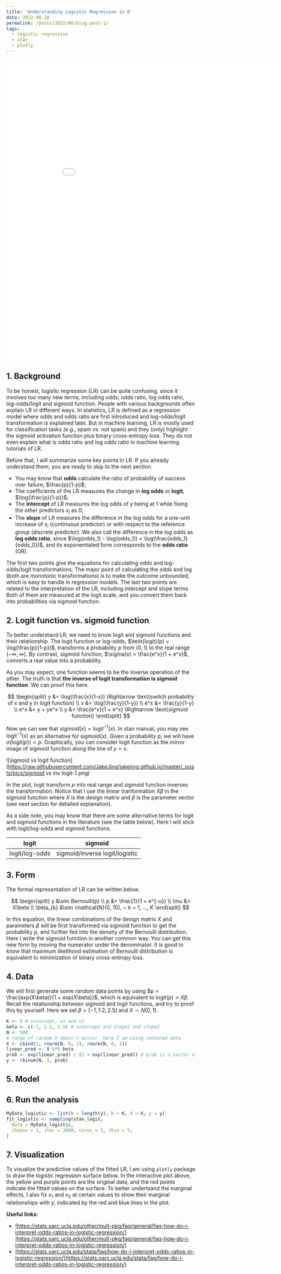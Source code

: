 ```yaml
---
title: 'Understanding Logistic Regression in R'
date: 2022-08-18
permalink: /posts/2022/08/blog-post-1/
tags:
  - logistic regression
  - stan
  - plotly
---
```


<iframe width="900" height="800" frameborder="0" scrolling="no" src="//plotly.com/~JakeJing/18.embed"></iframe>

## 1. Background

To be honest, logistic regression (LR) can be quite confusing, since it involves too many new terms, including odds, odds ratio, log odds ratio, log-odds/logit and sigmoid function. People with various backgrounds often explain LR in different ways. In statistics, LR is defined as a regression model where odds and odds ratio are first introduced and log-odds/logit transformation is explained later. But in machine learning, LR is mostly used for classification tasks (e.g., spam vs. not spam) and they (only) highlight the sigmoid activation function plus binary cross-entropy loss. They do not even explain what is odds ratio and log odds ratio in machine learning tutorials of LR. 

Before that, I will summarize some key points in LR. If you already understand them, you are ready to skip to the next section.

- You may know that **odds** calculate the ratio of probability of success over failure, $\frac{p}{1-p}$;
- The coefficients of the LR measures the change in **log odds** or **logit**, $\log(\frac{p}{1-p})$;
- The **intercept** of LR measures the log odds of $y$ being at 1 while fixing the other predictors $x_i$ as 0;
- The **slope** of LR measures the difference in the log odds for a one-unit increase of $x_i$ (continuous predictor) or with respect to the reference group (discrete predictor). We also call the difference in the log odds as **log odds ratio**, since $\log(odds_1) - \log(odds_0) = \log(\frac{odds_1}{odds_0})$, and its exponentiated form corresponds to the **odds ratio** (OR).

The first two points give the equations for calculating odds and log-odds/logit transformations. The major point of calculating the odds and log (both are monotonic transformations) is to make the outcome unbounded, which is easy to handle in regression models. The last two points are related to the interpretation of the LR, including intercept and slope terms. Both of them are measured at the logit scale, and you convert them back into probabilities via sigmoid function.

## 2. Logit function vs. sigmoid function

To better understand LR, we need to know logit and sigmoid functions and their relationship. The logit function or log-odds, $\text{logit}(p) = \log(\frac{p}{1-p})$, transforms a probability $p$ from $(0, 1)$ to the real range $(-\infty, \infty)$. By contrast, $\textrm{sigmoid}$ function, $\sigma(x) = \frac{e^x}{1 + e^x}$, converts a real value into a probability. 

As you may expect, one function seems to be the inverse operation of the other. The truth is that **the inverse of logit transformation is sigmoid function**. We can proof this here. 


$$
\begin{split}
y &= \log(\frac{x}{1-x}) \Rightarrow \text{switch probability of x and y in logit function} \\
x &= \log(\frac{y}{1-y}) \\
e^x &= \frac{y}{1-y} \\
e^x &= y + ye^x \\
y &= \frac{e^x}{1 + e^x} \Rightarrow \text{sigmoid function}
\end{split}
$$


Now we can see that $\text{sigmoid}(x) = \text{logit}^{-1}(x)$. In stan manual, you may see $\text{logit}^{-1}(x)$ as an alternative for $\text{sigmoid}(x)$. Given a probability $p$, we will have $\sigma(\textrm{logit}(p)) = p$. Graphically, you can consider logit function as the mirror image of $\textrm{sigmoid}$ function along the line of $y = x$.

![sigmoid vs logit function](https://raw.githubusercontent.com/JakeJing/jakejing.github.io/master/_posts/pics/sigmoid vs inv logit-1.png)

In the plot, $\text{logit}$ transform $p$ into real range and $\text{sigmoid}$ function inverses the transformation. Notice that I use the linear tranformation $X\beta$ in the $\text{sigmoid}$ function where $X$ is the design matrix and $\beta$ is the parameter vector (see next section for detailed explanation).

As a side note, you may know that there are some alternative terms for logit and sigmoid functions in the literature (see the table below). Here I will stick with logit/log-odds and sigmoid functions.

|     $\text{logit}$      |        $\text{sigmoid}$        |
| :---------------------: | :----------------------------: |
| $\text{logit}$/log-odds | sigmoid/inverse logit/logistic |

## 3. Form

The formal representation of LR can be written below.


$$
\begin{split}
y &\sim Bernoulli(p) \\
p &= \frac{1}{1 + e^{-u}} \\
\mu &= X\beta \\
\beta_{k} &\sim \mathcal{N}(0, 10), ~ k = 1, ..., K
\end{split}
$$


In this equation, the linear combinations of the design matrix $X$ and parameters $\beta$ will be first transformed via $\text{sigmoid}$ function to get the probability $p$, and further fed into the density of the Bernoulli distribution. Here I write the sigmoid function in another common way. You can get this new form by moving the numerator under the denominator. It is good to know that maximum likelihood estimation of Bernoulli distribution is equivalent to minimization of binary cross-entropy loss.

## 4. Data

We will first generate some random data points by using $p = \frac{exp(X\beta)}{1 + exp(X\beta)}$, which is equivalent to $\textrm{logit}(p) =X\beta$. Recall the relationship between sigmoid and logit functions, and try to proof this by yourself. Here we set $\beta = [-1, 1.2, 2.5]$ and $X \sim N(0, 1)$. 

```R
K <- 3 # intercept, x1 and x2
beta <- c(-1, 1.2, 2.5) # intercept and slope1 and slope2
N <- 500
# range of random X doesn't matter, here I am using centered data
X <- cbind(1, rnorm(N, 0, 1), rnorm(N, 0, 1)) 
linear_pred <- X %*% beta
prob <- exp(linear_pred) / (1 + exp(linear_pred)) # prob is a vector of probs
y <- rbinom(N, 1, prob) 
```

## 5. Model

<script src="https://gist.github.com/JakeJing/8801b02a9ee73de98ff4886f88c1c09f.js"></script>

## 6. Run the analysis

```R
MyData_logistic <- list(N = length(y), K = K, X = X, y = y)
fit_logistic <- sampling(stan_logit,
  data = MyData_logistic,
  chains = 1, iter = 2000, cores = 1, thin = 5, 
)
```

## 7. Visualization

To visualize the predictive values of the fitted LR, I am using `plotly` package to draw the logistic regression surface below. In the interactive plot above, the yellow and purple points are the original data, and the red points indicate the fitted values on the surface. To better undertsand the marginal effects, I also fix $x_1$ and $x_2$ at certain values to show their marginal relationships with $y$, indicated by the red and blue lines in the plot.

**Useful links:**

- [https://stats.oarc.ucla.edu/other/mult-pkg/faq/general/faq-how-do-i-interpret-odds-ratios-in-logistic-regression/](https://stats.oarc.ucla.edu/other/mult-pkg/faq/general/faq-how-do-i-interpret-odds-ratios-in-logistic-regression/)
- [https://stats.oarc.ucla.edu/stata/faq/how-do-i-interpret-odds-ratios-in-logistic-regression/](https://stats.oarc.ucla.edu/stata/faq/how-do-i-interpret-odds-ratios-in-logistic-regression/)

